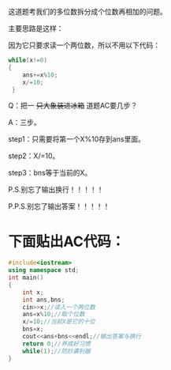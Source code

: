 这道题考我们的多位数拆分成个位数再相加的问题。

主要思路是这样：

因为它只要求读一个两位数，所以不用以下代码：

```cpp
while(x!=0)
{
	ans+=x%10;
	x/=10;	
 }
```
Q：把一 ~~只大象装进冰箱~~ 道题AC要几步？

A：三步。

step1：只需要将第一个X%10存到ans里面。

step2：X/=10。

step3：bns等于当前的X。

P.S.别忘了输出换行！！！！！

P.P.S.别忘了输出答案！！！！！

# 下面贴出AC代码：

```cpp
#include<iostream>
using namespace std;
int main()
{
	int x;
	int ans,bns;
	cin>>x;//读入一个两位数
	ans=x%10;//取个位数
	x/=10;//当前X是它的十位
	bns=x;
	cout<<ans+bns<<endl;//输出答案与换行
	return 0;//养成好习惯
    while(1);//防抄袭利器
}

```
